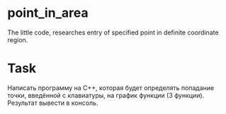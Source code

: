 # point_in_area
The little code, researches entry of specified point in definite coordinate region.

# Task
Написать программу на С++, которая будет определять попадание точки, введённой с клавиатуры, на график функции (3 функции). Результат вывести в консоль.
